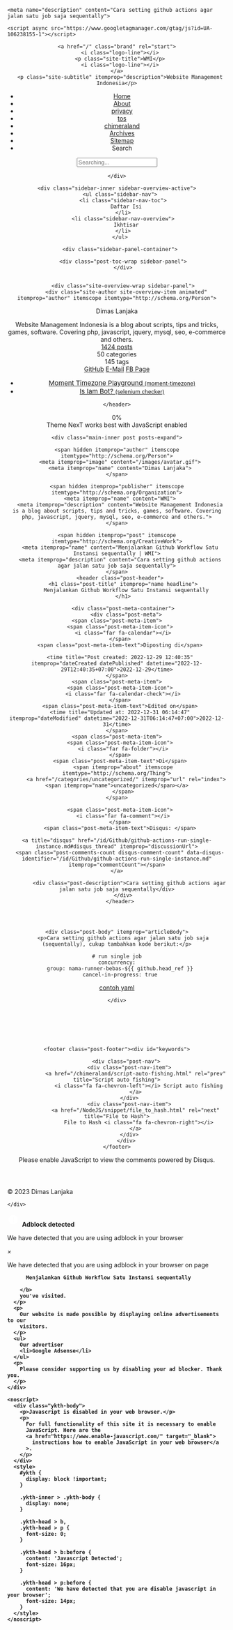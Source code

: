 <!DOCTYPE html>
<html lang="id">
<head>
  <meta charset="UTF-8">
<meta name="viewport" content="width=device-width">
<meta name="theme-color" content="#222"><meta name="generator" content="Hexo 6.3.0">

<link rel="preconnect" href="https://cdnjs.cloudflare.com" crossorigin>
  <link rel="apple-touch-icon" sizes="180x180" href="/images/apple-touch-icon-next.png">
  <link rel="icon" type="image/png" sizes="32x32" href="/images/favicon-32x32-next.png">
  <link rel="icon" type="image/png" sizes="16x16" href="/images/favicon-16x16-next.png">
  <link rel="mask-icon" href="/images/logo.svg" color="#222">
  <link rel="manifest" href="/manifest.json">

<link rel="stylesheet" href="/css/main.css">



<link rel="stylesheet" href="https://cdnjs.cloudflare.com/ajax/libs/font-awesome/6.2.0/css/all.min.css" integrity="sha256-AbA177XfpSnFEvgpYu1jMygiLabzPCJCRIBtR5jGc0k=" crossorigin="anonymous">
  <link rel="stylesheet" href="https://cdnjs.cloudflare.com/ajax/libs/animate.css/3.1.1/animate.min.css" integrity="sha256-PR7ttpcvz8qrF57fur/yAx1qXMFJeJFiA6pSzWi0OIE=" crossorigin="anonymous">
  <link rel="stylesheet" href="https://cdnjs.cloudflare.com/ajax/libs/fancybox/3.5.7/jquery.fancybox.min.css" integrity="sha256-Vzbj7sDDS/woiFS3uNKo8eIuni59rjyNGtXfstRzStA=" crossorigin="anonymous">

<script class="next-config" data-name="main" type="application/json">{"hostname":"www.webmanajemen.com","root":"/","images":"/images","scheme":"Pisces","darkmode":false,"version":"8.13.1","exturl":false,"sidebar":{"position":"right","display":"always","padding":18,"offset":12},"copycode":{"enable":true,"style":"flat"},"bookmark":{"enable":false,"color":"#222","save":"auto"},"mediumzoom":false,"lazyload":true,"pangu":false,"comments":{"style":"tabs","active":null,"storage":true,"lazyload":true,"nav":null},"stickytabs":false,"motion":{"enable":true,"async":false,"transition":{"post_block":"fadeIn","post_header":"fadeInDown","post_body":"fadeInDown","coll_header":"fadeInLeft","sidebar":"fadeInUp"}},"prism":false,"i18n":{"placeholder":"Searching...","empty":"We didn't find any results for the search: ${query}","hits_time":"${hits} results found in ${time} ms","hits":"${hits} results found"},"path":"/search.xml","localsearch":{"enable":true,"trigger":"auto","top_n_per_article":1,"unescape":false,"preload":false}}</script><script src="/js/config.js"></script>

    <meta name="description" content="Cara setting github actions agar jalan satu job saja sequentally">
<meta property="og:type" content="article">
<meta property="og:title" content="Menjalankan Github Workflow Satu Instansi sequentally">
<meta property="og:url" content="https://www.webmanajemen.com/id/Github/github-actions-run-single-instance.md">
<meta property="og:site_name" content="WMI">
<meta property="og:description" content="Cara setting github actions agar jalan satu job saja sequentally">
<meta property="og:locale" content="id_ID">
<meta property="article:published_time" content="2022-12-29T05:40:35.000Z">
<meta property="article:modified_time" content="2022-12-30T23:14:47.000Z">
<meta property="article:author" content="Dimas Lanjaka">
<meta property="article:tag" content="the legend of neverland, genshin impact, games, how to, tips and tricks, php, javascript, jquery, mysql, seo, e-commerce">
<meta name="twitter:card" content="summary">


<link rel="canonical" href="https://www.webmanajemen.com/id/Github/github-actions-run-single-instance.md">



<script class="next-config" data-name="page" type="application/json">{"sidebar":"","isHome":false,"isPost":true,"lang":"id","comments":true,"permalink":"https://www.webmanajemen.com/id/Github/github-actions-run-single-instance.md","path":"/id/Github/github-actions-run-single-instance.md","title":"Menjalankan Github Workflow Satu Instansi sequentally"}</script>

<script class="next-config" data-name="calendar" type="application/json">""</script>
<title>Menjalankan Github Workflow Satu Instansi sequentally | WMI</title>
  
    <script async src="https://www.googletagmanager.com/gtag/js?id=UA-106238155-1"></script>
  <script class="next-config" data-name="google_analytics" type="application/json">{"tracking_id":"UA-106238155-1","only_pageview":false}</script>
  <script src="/js/third-party/analytics/google-analytics.js"></script>





<style>
  /* fix index title overload the body width */
  a.post-title-link {
    max-width: 100%;
  }
  /* fix long image in homepage */
  .main-inner.index .post-gallery .post-gallery-image img {
    height: 300px;
    object-fit: cover;
    opacity: 1;
    width: 100%;
    object-position: top;
  }
</style>
<link rel="stylesheet" type="text/css" href="/css/injector/main.css" >
  <noscript>
    <link rel="stylesheet" href="/css/noscript.css">
  </noscript>
<link rel="sitemap" type="application/xml" title="Sitemap" href="/sitemap.xml" ></head>

<body itemscope itemtype="http://schema.org/WebPage" class="use-motion">
  <div class="headband"></div>

  <main class="main">
    <header class="header" itemscope itemtype="http://schema.org/WPHeader">
      <div class="header-inner"><div class="site-brand-container">
  <div class="site-nav-toggle">
    <div class="toggle" aria-label="Toggle navigation bar" role="button">
        <span class="toggle-line"></span>
        <span class="toggle-line"></span>
        <span class="toggle-line"></span>
    </div>
  </div>

  <div class="site-meta">

    <a href="/" class="brand" rel="start">
      <i class="logo-line"></i>
      <p class="site-title">WMI</p>
      <i class="logo-line"></i>
    </a>
      <p class="site-subtitle" itemprop="description">Website Management Indonesia</p>
  </div>

  <div class="site-nav-right">
    <div class="toggle popup-trigger">
        <i class="fa fa-search fa-fw fa-lg"></i>
    </div>
  </div>
</div>



<nav class="site-nav">
  <ul class="main-menu menu"><li class="menu-item menu-item-home"><a href="/" rel="section"><i class="fa fa-home fa-fw"></i>Home</a></li><li class="menu-item menu-item-about"><a href="/about/" rel="section"><i class="fa fa-user fa-fw"></i>About</a></li><li class="menu-item menu-item-privacy"><a href="/p/privacy.html" rel="section"><i class="fa fa-shield fa-fw"></i>privacy</a></li><li class="menu-item menu-item-tos"><a href="/p/tos.html" rel="section"><i class="fa fa-shield fa-fw"></i>tos</a></li><li class="menu-item menu-item-chimeraland"><a href="/chimeraland" rel="section"><i class="fa fa-archive fa-fw"></i>chimeraland</a></li><li class="menu-item menu-item-archives"><a href="/archives/" rel="section"><i class="fa fa-archive fa-fw"></i>Archives</a></li><li class="menu-item menu-item-sitemap"><a href="/sitemap.xml" rel="section"><i class="fa fa-sitemap fa-fw"></i>Sitemap</a></li>
      <li class="menu-item menu-item-search">
        <a role="button" class="popup-trigger"><i class="fa fa-search fa-fw"></i>Search
        </a>
      </li>
  </ul>
</nav>



  <div class="search-pop-overlay">
    <div class="popup search-popup"><div class="search-header">
  <span class="search-icon">
    <i class="fa fa-search"></i>
  </span>
  <div class="search-input-container">
    <input autocomplete="off" autocapitalize="off" maxlength="80"
           placeholder="Searching..." spellcheck="false"
           type="search" class="search-input">
  </div>
  <span class="popup-btn-close" role="button">
    <i class="fa fa-times-circle"></i>
  </span>
</div>
<div class="search-result-container no-result">
  <div class="search-result-icon">
    <i class="fa fa-spinner fa-pulse fa-5x"></i>
  </div>
</div>

    </div>
  </div>

</div>
        
  
  <div class="toggle sidebar-toggle" role="button">
    <span class="toggle-line"></span>
    <span class="toggle-line"></span>
    <span class="toggle-line"></span>
  </div>

  <aside class="sidebar">

    <div class="sidebar-inner sidebar-overview-active">
      <ul class="sidebar-nav">
        <li class="sidebar-nav-toc">
          Daftar Isi
        </li>
        <li class="sidebar-nav-overview">
          Ikhtisar
        </li>
      </ul>

      <div class="sidebar-panel-container">
        
        <div class="post-toc-wrap sidebar-panel">
        </div>
        

        <div class="site-overview-wrap sidebar-panel">
          <div class="site-author site-overview-item animated" itemprop="author" itemscope itemtype="http://schema.org/Person">
  <p class="site-author-name" itemprop="name">Dimas Lanjaka</p>
  <div class="site-description" itemprop="description">Website Management Indonesia is a blog about scripts, tips and tricks, games, software. Covering php, javascript, jquery, mysql, seo, e-commerce and others.</div>
</div>
<div class="site-state-wrap site-overview-item animated">
  <nav class="site-state">
      <div class="site-state-item site-state-posts">
        <a href="/archives/">
          <span class="site-state-item-count">1424</span>
          <span class="site-state-item-name">posts</span>
        </a>
      </div>
      <div class="site-state-item site-state-categories">
        <span class="site-state-item-count">50</span>
        <span class="site-state-item-name">categories</span>
      </div>
      <div class="site-state-item site-state-tags">
        <span class="site-state-item-count">145</span>
        <span class="site-state-item-name">tags</span>
      </div>
  </nav>
</div>
  <div class="links-of-author site-overview-item animated">
      <span class="links-of-author-item">
        <a href="https://github.com/dimaslanjaka" title="GitHub → https:&#x2F;&#x2F;github.com&#x2F;dimaslanjaka" rel="nofollow noopener noreferer noreferrer external" target="_blank" alt="Menjalankan Github Workflow Satu Instansi sequentally"><i class="fab fa-github fa-fw"></i>GitHub</a>
      </span>
      <span class="links-of-author-item">
        <a href="mailto:dimaslanjaka@gmail.com" title="E-Mail → mailto:dimaslanjaka@gmail.com" rel="noopener" target="_blank"><i class="fa fa-envelope fa-fw"></i>E-Mail</a>
      </span>
      <span class="links-of-author-item">
        <a href="https://www.facebook.com/secretnetworkforces" title="FB Page → https:&#x2F;&#x2F;www.facebook.com&#x2F;secretnetworkforces" rel="nofollow noopener noreferer noreferrer external" target="_blank" alt="Menjalankan Github Workflow Satu Instansi sequentally"><i class="fab fa-facebook fa-fw"></i>FB Page</a>
      </span>
  </div>


<ul itemscope itemtype="https://schema.org/ItemList" id="sidebar-widget">
  <li itemprop="itemListElement" itemscope
      itemtype="https://schema.org/ListItem">
    <a itemprop="item" href="https://webmanajemen.com/page/moment-timezone.html" rel="internal follow bookmark" alt="Menjalankan Github Workflow Satu Instansi sequentally" title="Menjalankan Github Workflow Satu Instansi sequentally">
    <span itemprop="name">Moment Timezone Playground <small>(moment-timezone)</small></span></a>
    <meta itemprop="position" content="1" >
  </li>
  <li itemprop="itemListElement" itemscope
      itemtype="https://schema.org/ListItem">
    <a itemprop="item" href="https://www.webmanajemen.com/page/bot-detect" rel="internal follow bookmark" alt="Menjalankan Github Workflow Satu Instansi sequentally" title="Menjalankan Github Workflow Satu Instansi sequentally">
    <span itemprop="name">Is Iam Bot? <small>(selenium checker)</small></span></a>
    <meta itemprop="position" content="2" >
  </li>
</ul>
<style>
  #sidebar-widget a {
    text-align: left;
    font-size: 15px;
  }
</style>
        </div>
      </div>
    </div>
  </aside>
  <div class="sidebar-dimmer"></div>


    </header>

    
  <div class="back-to-top" role="button" aria-label="Back to top">
    <i class="fa fa-arrow-up"></i>
    <span>0%</span>
  </div>

<noscript>
  <div class="noscript-warning">Theme NexT works best with JavaScript enabled</div>
</noscript>


    <div class="main-inner post posts-expand">


  


<div class="post-block">
  
  

  <article itemscope itemtype="http://schema.org/Article" class="post-content" lang="id">
    <link itemprop="mainEntityOfPage" href="https://www.webmanajemen.com/id/Github/github-actions-run-single-instance.md">

    <span hidden itemprop="author" itemscope itemtype="http://schema.org/Person">
      <meta itemprop="image" content="/images/avatar.gif">
      <meta itemprop="name" content="Dimas Lanjaka">
    </span>

    <span hidden itemprop="publisher" itemscope itemtype="http://schema.org/Organization">
      <meta itemprop="name" content="WMI">
      <meta itemprop="description" content="Website Management Indonesia is a blog about scripts, tips and tricks, games, software. Covering php, javascript, jquery, mysql, seo, e-commerce and others.">
    </span>

    <span hidden itemprop="post" itemscope itemtype="http://schema.org/CreativeWork">
      <meta itemprop="name" content="Menjalankan Github Workflow Satu Instansi sequentally | WMI">
      <meta itemprop="description" content="Cara setting github actions agar jalan satu job saja sequentally">
    </span>
      <header class="post-header">
        <h1 class="post-title" itemprop="name headline">
          Menjalankan Github Workflow Satu Instansi sequentally
        </h1>

        <div class="post-meta-container">
          <div class="post-meta">
    <span class="post-meta-item">
      <span class="post-meta-item-icon">
        <i class="far fa-calendar"></i>
      </span>
      <span class="post-meta-item-text">Diposting di</span>

      <time title="Post created: 2022-12-29 12:40:35" itemprop="dateCreated datePublished" datetime="2022-12-29T12:40:35+07:00">2022-12-29</time>
    </span>
    <span class="post-meta-item">
      <span class="post-meta-item-icon">
        <i class="far fa-calendar-check"></i>
      </span>
      <span class="post-meta-item-text">Edited on</span>
      <time title="Updated at: 2022-12-31 06:14:47" itemprop="dateModified" datetime="2022-12-31T06:14:47+07:00">2022-12-31</time>
    </span>
    <span class="post-meta-item">
      <span class="post-meta-item-icon">
        <i class="far fa-folder"></i>
      </span>
      <span class="post-meta-item-text">Di</span>
        <span itemprop="about" itemscope itemtype="http://schema.org/Thing">
          <a href="/categories/uncategorized/" itemprop="url" rel="index"><span itemprop="name">uncategorized</span></a>
        </span>
    </span>

  
  
  <span class="post-meta-item">
    
      <span class="post-meta-item-icon">
        <i class="far fa-comment"></i>
      </span>
      <span class="post-meta-item-text">Disqus: </span>
    
    <a title="disqus" href="/id/Github/github-actions-run-single-instance.md#disqus_thread" itemprop="discussionUrl">
      <span class="post-comments-count disqus-comment-count" data-disqus-identifier="/id/Github/github-actions-run-single-instance.md" itemprop="commentCount"></span>
    </a>
  </span>
  
  
</div>

            <div class="post-description">Cara setting github actions agar jalan satu job saja sequentally</div>
        </div>
      </header>

    
    
    
    <div class="post-body" itemprop="articleBody">
        <p>Cara setting github actions agar jalan satu job saja (sequentally), cukup tambahkan kode berikut:</p>
<pre><code class="highlight yaml"><span class="comment"># run single job</span>
<span class="attr">concurrency:</span>
  <span class="attr">group:</span> <span class="string">nama-runner-bebas-$&#123;&#123;</span> <span class="string">github.head_ref</span> <span class="string">&#125;&#125;</span>
  <span class="attr">cancel-in-progress:</span> <span class="literal">true</span></code></pre>

<p><a target="_blank" rel="nofollow noopener noreferer noreferrer external" href="https://github.com/dimaslanjaka/nodejs-package-types/blob/9b725279f6972e5357294430116b007aee01f32d/.github/workflows/build-release.yml#L25-L28" alt="Menjalankan Github Workflow Satu Instansi sequentally" title="Menjalankan Github Workflow Satu Instansi sequentally">contoh yaml</a></p>

    </div>

    
    
    
      


    <footer class="post-footer"><div id="keywords">
  
  
</div>


        

          <div class="post-nav">
            <div class="post-nav-item">
                <a href="/chimeraland/script-auto-fishing.html" rel="prev" title="Script auto fishing">
                  <i class="fa fa-chevron-left"></i> Script auto fishing
                </a>
            </div>
            <div class="post-nav-item">
                <a href="/NodeJS/snippet/file_to_hash.html" rel="next" title="File to Hash">
                  File to Hash <i class="fa fa-chevron-right"></i>
                </a>
            </div>
          </div>
    </footer>
  </article>
</div>






    
  <div class="comments" id="disqus_thread">
    <noscript>Please enable JavaScript to view the comments powered by Disqus.</noscript>
  </div>
  
</div>
  </main>

  <footer class="footer">
    <div class="footer-inner">


<div class="copyright">
  &copy; 
  <span itemprop="copyrightYear">2023</span>
  <span class="with-love">
    <i class="fa fa-heart"></i>
  </span>
  <span class="author" itemprop="copyrightHolder">Dimas Lanjaka</span>
</div>

    </div>
  </footer>

  
  <script src="https://cdnjs.cloudflare.com/ajax/libs/animejs/3.2.1/anime.min.js" integrity="sha256-XL2inqUJaslATFnHdJOi9GfQ60on8Wx1C2H8DYiN1xY=" crossorigin="anonymous"></script>
  <script src="https://cdnjs.cloudflare.com/ajax/libs/jquery/3.6.1/jquery.min.js" integrity="sha256-o88AwQnZB+VDvE9tvIXrMQaPlFFSUTR+nldQm1LuPXQ=" crossorigin="anonymous"></script>
  <script src="https://cdnjs.cloudflare.com/ajax/libs/fancybox/3.5.7/jquery.fancybox.min.js" integrity="sha256-yt2kYMy0w8AbtF89WXb2P1rfjcP/HTHLT7097U8Y5b8=" crossorigin="anonymous"></script>
  <script src="https://cdnjs.cloudflare.com/ajax/libs/lozad.js/1.16.0/lozad.min.js" integrity="sha256-mOFREFhqmHeQbXpK2lp4nA3qooVgACfh88fpJftLBbc=" crossorigin="anonymous"></script>
<script src="/js/comments.js"></script><script src="/js/utils.js"></script><script src="/js/motion.js"></script><script src="/js/next-boot.js"></script>

  
<script src="https://cdnjs.cloudflare.com/ajax/libs/hexo-generator-searchdb/1.4.0/search.js" integrity="sha256-vXZMYLEqsROAXkEw93GGIvaB2ab+QW6w3+1ahD9nXXA=" crossorigin="anonymous"></script>
<script src="/js/third-party/search/local-search.js"></script>



  <script src="/js/third-party/fancybox.js"></script>


  




<script class="next-config" data-name="disqus" type="application/json">{"enable":true,"shortname":"dimaslanjaka","count":true,"i18n":{"disqus":"disqus"}}</script>
<script src="/js/third-party/comments/disqus.js"></script>

<div id="ykth" class="ykth-hide">
  <div class="ykth-inner">
    <div class="ykth-head">
      <svg style="width: 30px; height: 30px" viewBox="0 0 26 26">
        <path           fill="#FFFFFF"
          d="M13,13H11V7H13M12,17.3A1.3,1.3 0 0,1 10.7,16A1.3,1.3 0 0,1 12,14.7A1.3,1.3 0 0,1 13.3,16A1.3,1.3 0 0,1 12,17.3M15.73,3H8.27L3,8.27V15.73L8.27,21H15.73L21,15.73V8.27L15.73,3Z" ></path>
      </svg>
      <b>Adblock detected</b>
      <p>We have detected that you are using adblock in your browser</p>
      <i class="close" id="close-notif">&#215;</i>
    </div>
    <div class="ykth-body">
      <p>
        We have detected that you are using adblock in your browser on page
        <b id="adblock-page-title">
          
          Menjalankan Github Workflow Satu Instansi sequentally
          
        </b>
        you've visited.
      </p>
      <p>
        Our website is made possible by displaying online advertisements to our
        visitors.
      </p>
      <ul>
        Our advertiser
        <li>Google Adsense</li>
      </ul>
      <p>
        Please consider supporting us by disabling your ad blocker. Thank you.
      </p>
    </div>
    
    <noscript>
      <div class="ykth-body">
        <p>Javascript is disabled in your web browser.</p>
        <p>
          For full functionality of this site it is necessary to enable
          JavaScript. Here are the
          <a href="https://www.enable-javascript.com/" target="_blank">
            instructions how to enable JavaScript in your web browser</a
          >.
        </p>
      </div>
      <style>
        #ykth {
          display: block !important;
        }

        .ykth-inner > .ykth-body {
          display: none;
        }

        .ykth-head > b,
        .ykth-head > p {
          font-size: 0;
        }

        .ykth-head > b:before {
          content: 'Javascript Detected';
          font-size: 16px;
        }

        .ykth-head > p:before {
          content: 'We have detected that you are disable javascript in your browser';
          font-size: 14px;
        }
      </style>
    </noscript>
    
  </div>
</div>

<script src="/assets/adblock-notify/script.js"></script>
<link rel="stylesheet" href="/assets/adblock-notify/style.css" >
<script>
  document.addEventListener('DOMContentLoaded', function (event) {
    setTimeout(() => {
      const titleBold = document.getElementById('adblock-page-title');
      if (titleBold) {
        const contains404 = /404/i.test(titleBold.textContent);
        const isWMI = /^wmi$/i.test(titleBold.textContent.trim());
        const isEmpty = titleBold.textContent.trim().length === 0;
        if (contains404 || isWMI || isEmpty) {
          titleBold.textContent = document.title;
        }
      }
    }, 1000);
  });
</script>
<script src="/r-ads.js"></script>
<style>
  .bannerAds {
    display: block;
    background: #fff url(//i.imgur.com/mBbv90p.png) no-repeat top right;
    color: #303030;
    min-height: 180px;
    min-width: 250px;
    text-align: center;
    margin-left: auto;
    margin-right: auto;
  }
</style>


<script type="text/javascript" >
   (function(m,e,t,r,i,k,a){m[i]=m[i]||function(){(m[i].a=m[i].a||[]).push(arguments)};
   m[i].l=1*new Date();
   for (var j = 0; j < document.scripts.length; j++) {if (document.scripts[j].src === r) { return; }}
   k=e.createElement(t),a=e.getElementsByTagName(t)[0],k.async=1,k.src=r,a.parentNode.insertBefore(k,a)})
   (window, document, "script", "https://mc.yandex.ru/metrika/tag.js", "ym");

   ym(91118654, "init", {
        clickmap:true,
        trackLinks:true,
        accurateTrackBounce:true,
        webvisor:true
   });
</script>
<noscript><div><img src="https://mc.yandex.ru/watch/91118654" style="position:absolute; left:-9999px;" alt="" /></div></noscript>

<script id="ribbon" size="300" alpha="0.6" zIndex="-1" src="//cdn.jsdelivr.net/gh/theme-next/theme-next-canvas-ribbon@1/canvas-ribbon.js"></script><script>
  (function () {
    var bp = document.createElement('script');
    var curProtocol = window.location.protocol.split(':')[0];
    bp.src = (curProtocol === 'https') ? 'https://zz.bdstatic.com/linksubmit/push.js' : 'http://push.zhanzhang.baidu.com/push.js';
    var s = document.getElementsByTagName("script")[0];
    s.parentNode.insertBefore(bp, s);
  })();
</script>

</body>
</html>
